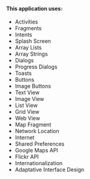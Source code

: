 #### This application uses:

- Activities
- Fragments
- Intents
- Splash Screen
- Array Lists
- Array Strings
- Dialogs
- Progress Dialogs
- Toasts
- Buttons
- Image Buttons
- Text View
- Image View
- List View
- Grid View
- Web View
- Map Fragment
- Network Location
- Internet
- Shared Preferences
- Google Maps API
- Flickr API
- Internationalization
- Adaptative Interface Design

